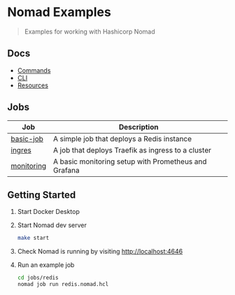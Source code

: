 # Nomad Examples

> Examples for working with Hashicorp Nomad

## Docs

- [Commands](docs/commands.md)
- [CLI](docs/cli.md)
- [Resources](docs/resources.md)

## Jobs

| Job | Description |
| --- | ----------- |
| [basic-job](jobs/basic-job/) | A simple job that deploys a Redis instance |
| [ingres](jobs/ingress/) | A job that deploys Traefik as ingress to a cluster |
| [monitoring](jobs/monitoring/) | A basic monitoring setup with Prometheus and Grafana |

## Getting Started

1. Start Docker Desktop
2. Start Nomad dev server

   ```bash
   make start
   ```

3. Check Nomad is running by visiting [http://localhost:4646](http://localhost:4646)
4. Run an example job

   ```bash
   cd jobs/redis
   nomad job run redis.nomad.hcl
   ```
